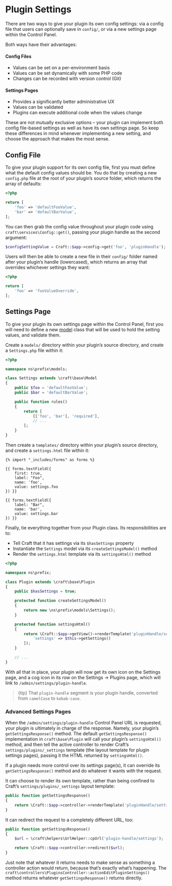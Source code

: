 Plugin Settings
===============

There are two ways to give your plugin its own config settings: via a config file that users can optionally save in `config/`, or via a new settings page within the Control Panel.

Both ways have their advantages:

#### Config Files

* Values can be set on a per-environment basis
* Values can be set dynamically with some PHP code
* Changes can be recorded with version control (Git)

#### Settings Pages

* Provides a significantly better administrative UX
* Values can be validated
* Plugins can execute additional code when the values change

These are not mutually exclusive options – your plugin can implement both config file-based settings as well as have its own settings page. So keep these differences in mind whenever implementing a new setting, and choose the approach that makes the most sense.

## Config File

To give your plugin support for its own config file, first you must define what the default config values should be. You do that by creating a new `config.php` file at the root of your plugin’s source folder, which returns the array of defaults:

```php
<?php

return [
    'foo' => 'defaultFooValue',
    'bar' => 'defaultBarValue',
];
```

You can then grab the config value throughout your plugin code using `craft\services\Config::get()`, passing your plugin handle as the second argument:

```php
$configSettingValue = Craft::$app->config->get('foo', 'pluginHandle');
```

Users will then be able to create a new file in their `config/` folder named after your plugin’s handle (lowercased), which returns an array that overrides whichever settings they want:

```php
<?php

return [
    'foo' => 'fooValueOverride',
];
```

## Settings Page

To give your plugin its own settings page within the Control Panel, first you will need to define a new [model](http://www.yiiframework.com/doc-2.0/guide-structure-models.html) class that will be used to hold the setting values, and validate them.

Create a `models/` directory within your plugin’s source directory, and create a `Settings.php` file within it:

```php
<?php

namespace ns\prefix\models;

class Settings extends \craft\base\Model
{
    public $foo = 'defaultFooValue';
    public $bar = 'defaultBarValue';

    public function rules()
    {
        return [
            [['foo', 'bar'], 'required'],
            // ...
        ];
    }
}
```

Then create a `templates/` directory within your plugin’s source directory, and create a `settings.html` file within it:

```twig
{% import "_includes/forms" as forms %}

{{ forms.textField({
    first: true,
    label: "Foo",
    name: 'foo',
    value: settings.foo
}) }}

{{ forms.textField({
    label: "Bar",
    name: 'bar',
    value: settings.bar
}) }}
```

Finally, tie everything together from your Plugin class. Its responsibilities are to:

- Tell Craft that it has settings via its `$hasSettings` property
- Instantiate the `Settings` model via its `createSettingsModel()` method
- Render the `settings.html` template via its `settingsHtml()` method

```php
<?php

namespace ns\prefix;

class Plugin extends \craft\base\Plugin
{
    public $hasSettings = true;

    protected function createSettingsModel()
    {
        return new \ns\prefix\models\Settings();
    }

    protected function settingsHtml()
    {
        return \Craft::$app->getView()->renderTemplate('pluginHandle/settings', [
            'settings' => $this->getSettings()
        ]);
    }

    // ...
}
```

With all that in place, your plugin will now get its own icon on the Settings page, and a cog icon in its row on the Settings → Plugins page, which will link to `/admin/settings/plugin-handle`.

> {tip} That `plugin-handle` segment is your plugin handle, converted from `camelCase` to `kebab-case`.

### Advanced Settings Pages

When the `/admin/settings/plugin-handle` Control Panel URL is requested, your plugin is ultimately in charge of the response. Namely, your plugin’s `getSettingsResponse()` method. The default `getSettingsResponse()` implementation in `craft\base\Plugin` will call your plugin’s `settingsHtml()` method, and then tell the active controller to render Craft’s `settings/plugins/_settings` template (the layout template for plugin settings pages), passing it the HTML returned by `settingsHtml()`.

If a plugin needs more control over its settings page(s), it can override its `getSettingsResponse()` method and do whatever it wants with the request.

It can choose to render its own template, rather than being confined to Craft’s `settings/plugins/_settings` layout template:

```php
public function getSettingsResponse()
{
    return \Craft::$app->controller->renderTemplate('pluginHandle/settings/template');
}
```

It can redirect the request to a completely different URL, too:

```php
public function getSettingsResponse()
{
    $url = \craft\helpers\UrlHelper::cpUrl('plugin-handle/settings');

    return \Craft::$app->controller->redirect($url);
}
```

Just note that whatever it returns needs to make sense as something a controller action would return, because that’s exactly what’s happening. The `craft\controllers\PluginsController::actionEditPluginSettings()` method returns whatever `getSettingsResponse()` returns directly.
